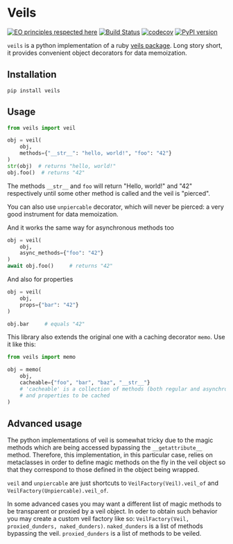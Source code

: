 # Veils
[![EO principles respected here](https://www.elegantobjects.org/badge.svg)](https://www.elegantobjects.org)
[![Build Status](https://travis-ci.org/monomonedula/veils.svg?branch=main)](https://travis-ci.org/monomonedula/veils)
[![codecov](https://codecov.io/gh/monomonedula/veils/branch/main/graph/badge.svg)](https://codecov.io/gh/monomonedula/veils)
[![PyPI version](https://badge.fury.io/py/veils.svg)](https://badge.fury.io/py/veils)

`veils` is a python implementation of a ruby [veils package](https://github.com/yegor256/veils).
Long story short, it provides convenient object decorators for data memoization.



## Installation

`pip install veils`

## Usage

```python
from veils import veil

obj = veil(
    obj,
    methods={"__str__": "hello, world!", "foo": "42"}
)
str(obj)  # returns "hello, world!"
obj.foo()  # returns "42"
```

The methods `__str__` and `foo` will return "Hello, world!" and "42" respectively
until some other method is called and the veil is "pierced".

You can also use `unpiercable` decorator, which will never be pierced: a very good instrument for data memoization.

And it works the same way for asynchronous methods too

```python
obj = veil(
    obj,
    async_methods={"foo": "42"}
)
await obj.foo()     # returns "42"
```

And also for properties
```python
obj = veil(
    obj,
    props={"bar": "42"}
)

obj.bar     # equals "42"
```

This library also extends the original one with a caching decorator `memo`. Use it like this:
```python
from veils import memo

obj = memo(
    obj,
    cacheable={"foo", "bar", "baz", "__str__"} 
    # 'cacheable' is a collection of methods (both regular and asynchronous) 
    # and properties to be cached
)
```

## Advanced usage

The python implementations of veil is somewhat tricky due to the magic methods which
are being accessed bypassing the `__getattribute__` method.
Therefore, this implementation, in this particular case, relies on metaclasses in order to define magic methods on the fly in the veil object so that they correspond to those defined in the object being wrapped.

`veil` and `unpiercable` are just shortcuts to `VeilFactory(Veil).veil_of` and `VeilFactory(Unpiercable).veil_of`.

In some advanced cases you may want a different list of magic methods to be transparent or proxied by a veil object. In oder to obtain such behavior
you may create a custom veil factory like so: `VeilFactory(Veil, proxied_dunders, naked_dunders)`. 
`naked_dunders` is a list of methods bypassing the veil.
`proxied_dunders` is a list of methods to be veiled.
